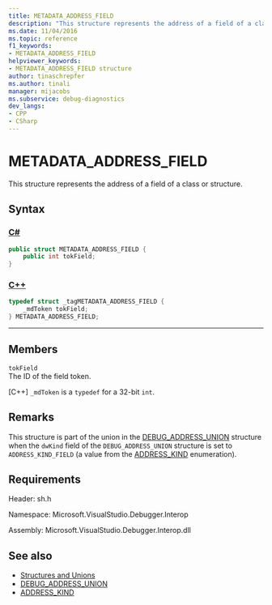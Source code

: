 ```yaml
---
title: METADATA_ADDRESS_FIELD
description: "This structure represents the address of a field of a class or structure."
ms.date: 11/04/2016
ms.topic: reference
f1_keywords:
- METADATA_ADDRESS_FIELD
helpviewer_keywords:
- METADATA_ADDRESS_FIELD structure
author: tinaschrepfer
ms.author: tinali
manager: mijacobs
ms.subservice: debug-diagnostics
dev_langs:
- CPP
- CSharp
---
```

# METADATA_ADDRESS_FIELD

This structure represents the address of a field of a class or structure.

## Syntax

### [C#](#tab/csharp)
```csharp
public struct METADATA_ADDRESS_FIELD {
    public int tokField;
}
```
### [C++](#tab/cpp)
```cpp
typedef struct _tagMETADATA_ADDRESS_FIELD {
    _mdToken tokField;
} METADATA_ADDRESS_FIELD;
```
---

## Members

`tokField`\
The ID of the field token.

[C++] `_mdToken` is a `typedef` for a 32-bit `int`.

## Remarks

This structure is part of the union in the [DEBUG_ADDRESS_UNION](debug-address-union.md) structure when the `dwKind` field of the `DEBUG_ADDRESS_UNION` structure is set to `ADDRESS_KIND_FIELD` (a value from the [ADDRESS_KIND](address-kind.md) enumeration).

## Requirements

Header: sh.h

Namespace: Microsoft.VisualStudio.Debugger.Interop

Assembly: Microsoft.VisualStudio.Debugger.Interop.dll

## See also

- [Structures and Unions](structures-and-unions.md)
- [DEBUG_ADDRESS_UNION](debug-address-union.md)
- [ADDRESS_KIND](address-kind.md)
